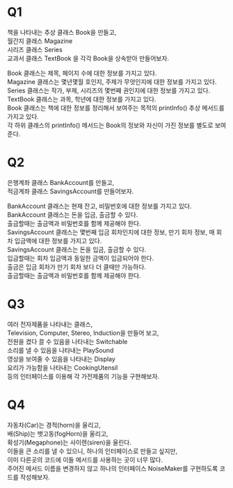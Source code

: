 # Q1
책을 나타내는 추상 클래스 Book을 만들고,   
월간지 클래스 Magazine   
시리즈 클래스 Series   
교과서 클래스 TextBook
을 각각 Book을 상속받아 만들어보자.

Book 클래스는 제목, 페이지 수에 대한 정보를 가지고 있다.   
Magazine 클래스는 몇년몇월 호인지, 주제가 무엇인지에 대한 정보를 가지고 있다.   
Series 클래스는 작가, 부제, 시리즈의 몇번째 권인지에 대한 정보를 가지고 있다.   
TextBook 클래스는 과목, 학년에 대한 정보를 가지고 있다.   
Book 클래스는 책에 대한 정보를 정리해서 보여주는 목적의 printInfo() 추상 메서드를 가지고 있다.   
각 하위 클래스의 printInfo() 메서드는 Book의 정보와 자신이 가진 정보를 별도로 보여준다.


# Q2
은행계좌 클래스 BankAccount를 만들고,   
적금계좌 클래스 SavingsAccount를 만들어보자.  

BankAccount 클래스는 현재 잔고, 비밀번호에 대한 정보를 가지고 있다.   
BankAccount 클래스는 돈을 입금, 출금할 수 있다.   
출금할때는 출금액과 비밀번호를 함께 제공해야 한다.   
SavingsAccount 클래스는 몇번째 입금 회차인지에 대한 정보, 만기 회차 정보, 매 회차 입금액에 대한 정보를 가지고 있다.  
SavingsAccount 클래스는 돈을 입금, 출금할 수 있다.   
입금할때는 회차 입금액과 동일한 금액이 입금되어야 한다.   
출금은 입금 회차가 만기 회차 보다 더 클때만 가능하다.   
출금할때는 출금액과 비밀번호를 함께 제공해야 한다.


# Q3
여러 전자제품을 나타내는 클래스,   
Television, Computer, Stereo, Induction을 만들어 보고,   
전원을 켰다 끌 수 있음을 나타내는 Switchable   
소리를 낼 수 있음을 나타내는 PlaySound   
영상을 보여줄 수 있음을 나타내는 Display   
요리가 가능함을 나타내는 CookingUtensil   
등의 인터페이스를 이용해 각 가전제품의 기능을 구현해보자.


# Q4
자동차(Car)는 경적(horn)을 울리고,   
배(Ship)는 뱃고동(fogHorn)을 울리고,   
확성기(Megaphone)는 사이렌(siren)을 울린다.   
이들을 큰 소리를 낼 수 있으니, 하나의 인터페이스로 만들고 싶지만,   
이미 다른곳의 코드에 이들 메서드를 사용하는 곳이 너무 많다.   
주어진 메서드 이름을 변경하지 않고 하나의 인터페이스 NoiseMaker를 구현하도록 코드를 작성해보자.
